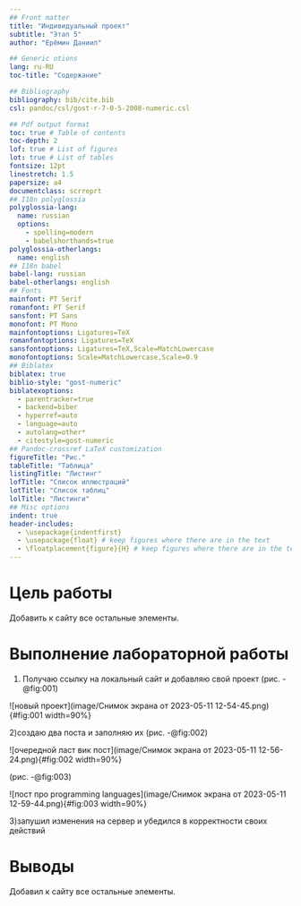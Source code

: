 ```yaml
---
## Front matter
title: "Индивидуальный проект"
subtitle: "Этап 5"
author: "Ерёмин Даниил"

## Generic otions
lang: ru-RU
toc-title: "Содержание"

## Bibliography
bibliography: bib/cite.bib
csl: pandoc/csl/gost-r-7-0-5-2008-numeric.csl

## Pdf output format
toc: true # Table of contents
toc-depth: 2
lof: true # List of figures
lot: true # List of tables
fontsize: 12pt
linestretch: 1.5
papersize: a4
documentclass: scrreprt
## I18n polyglossia
polyglossia-lang:
  name: russian
  options:
	- spelling=modern
	- babelshorthands=true
polyglossia-otherlangs:
  name: english
## I18n babel
babel-lang: russian
babel-otherlangs: english
## Fonts
mainfont: PT Serif
romanfont: PT Serif
sansfont: PT Sans
monofont: PT Mono
mainfontoptions: Ligatures=TeX
romanfontoptions: Ligatures=TeX
sansfontoptions: Ligatures=TeX,Scale=MatchLowercase
monofontoptions: Scale=MatchLowercase,Scale=0.9
## Biblatex
biblatex: true
biblio-style: "gost-numeric"
biblatexoptions:
  - parentracker=true
  - backend=biber
  - hyperref=auto
  - language=auto
  - autolang=other*
  - citestyle=gost-numeric
## Pandoc-crossref LaTeX customization
figureTitle: "Рис."
tableTitle: "Таблица"
listingTitle: "Листинг"
lofTitle: "Список иллюстраций"
lotTitle: "Список таблиц"
lolTitle: "Листинги"
## Misc options
indent: true
header-includes:
  - \usepackage{indentfirst}
  - \usepackage{float} # keep figures where there are in the text
  - \floatplacement{figure}{H} # keep figures where there are in the text
---
```


# Цель работы

Добавить к сайту все остальные элементы.


# Выполнение лабораторной работы

1) Получаю ссылку на локальный сайт и добавляю свой проект (рис. -@fig:001)

![новый проект](image/Снимок экрана от 2023-05-11 12-54-45.png){#fig:001 width=90%}

2)создаю два поста и заполняю их (рис. -@fig:002)

![очередной ласт вик пост](image/Снимок экрана от 2023-05-11 12-56-24.png){#fig:002 width=90%}

(рис. -@fig:003)

![пост про programming languages](image/Снимок экрана от 2023-05-11 12-59-44.png){#fig:003 width=90%}

3)запушил изменения на сервер и убедился в корректности своих действий

# Выводы

Добавил к сайту все остальные элементы.
